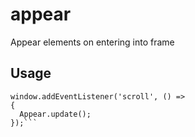# appear
Appear elements on entering into frame

## Usage

```Appear.init();
window.addEventListener('scroll', () => 
{
  Appear.update();
});```
